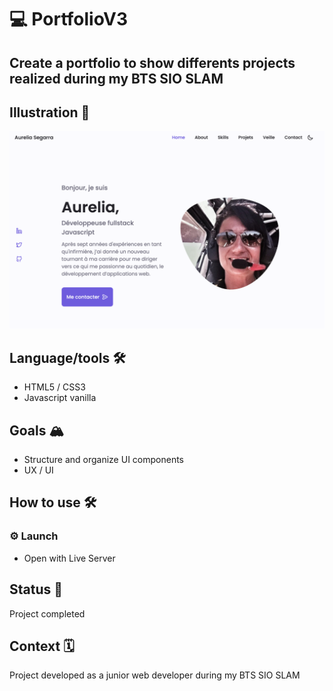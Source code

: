 #  :computer: PortfolioV3

## Create a portfolio to show differents projects realized during my BTS SIO SLAM 

## Illustration 📸
![desktop illustration](assets/img/screenshot1.png)


## Language/tools 🛠
- HTML5 / CSS3
- Javascript vanilla
  

## Goals 🏔
- Structure and organize UI components
- UX / UI
  

## How to use 🛠

### ⚙️ Launch 
- Open with Live Server 


## Status 🎯
Project completed

## Context 🗓
Project developed as a junior web developer during my BTS SIO SLAM
